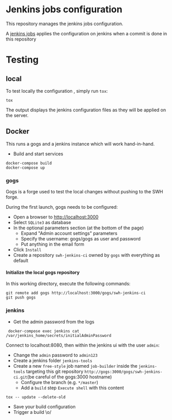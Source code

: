 # Jenkins jobs configuration

This repository manages the jenkins jobs configuration.

A [jenkins jobs] applies the configuration on jenkins when a commit is done in this repository

[jenkins jobs]: https://jenkins.softwareheritage.org/job/jenkins-tools/job/swh-jenkins-job-builder


# Testing

## local

To test locally the configuration , simply run ``tox``:

```
tox
```

The output displays the jenkins configuration files as they will be applied on the
server.

## Docker

This runs a gogs and a jenkins instance which will work hand-in-hand.

- Build and start services
```
docker-compose build
docker-compose up
```

### gogs

Gogs is a forge used to test the local changes without pushing to the SWH forge.

During the first launch, gogs needs to be configured:
- Open a browser to [http://localhost:3000](http://localhost:3000)
- Select `SQLite3` as database
- In the optional parameters section (at the bottom of the page)
  - Expand "Admin account settings" parameters
  - Specify the username: gogs/gogs as user and password
  - Put anything in the email form
- Click `Install`
- Create a repository `swh-jenkins-ci` owned by `gogs` with everything as default

#### Initialize the local gogs repository

In this working directory, execute the following commands:

```
git remote add gogs http://localhost:3000/gogs/swh-jenkins-ci
git push gogs
```


### jenkins

- Get the admin password from the logs
```
 docker-compose exec jenkins cat /var/jenkins_home/secrets/initialAdminPassword
```

Connect to localhost:8080, then within the jenkins ui with the user `admin`:

- Change the `admin` password to `admin123`
- Create a jenkins folder `jenkins-tools`
- Create a new `free-style` job named `job-builder` inside the `jenkins-tools` targeting
  this git repository `http://gogs:3000/gogs/swh-jenkins-ci.git`(be careful of the gogs:3000 hostname)
  - Configure the branch (e.g. `*/master`)
  - Add a `build` step `Execute shell` with this content
```
tox -- update --delete-old
```
- Save your build configuration
- Trigger a build \o/

